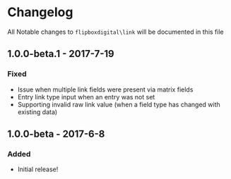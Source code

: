 # Changelog
All Notable changes to `flipboxdigital\link` will be documented in this file

## 1.0.0-beta.1 - 2017-7-19
### Fixed
- Issue when multiple link fields were present via matrix fields
- Entry link type input when an entry was not set
- Supporting invalid raw link value (when a field type has changed with existing data)

## 1.0.0-beta - 2017-6-8
### Added
- Initial release!